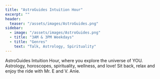 ```yaml
---
title: "AstroGuides Intuition Hour"
excerpt: ""
header:
  teaser: "/assets/images/AstroGuides.png"
sidebar:
  - image: "/assets/images/AstroGuides.png"
  - title: "3AM & 3PM Weekdays"
  - title: "Genres"
    text: "Talk, Astrology, Spirituality"
---
```


AstroGuides Intuition Hour, where you explore the universe of YOU. Astrology, horoscopes, spirituality, wellness, and love! Sit back, relax and enjoy the ride with Mr. E and V. Anie.
